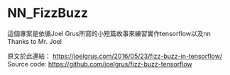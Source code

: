 # NN_FizzBuzz

這個專案是依循Joel Grus所寫的小短篇故事來練習實作tensorflow以及nn
Thanks to Mr. Joel

原文於此連結：
https://joelgrus.com/2016/05/23/fizz-buzz-in-tensorflow/
Source code:
https://github.com/joelgrus/fizz-buzz-tensorflow


